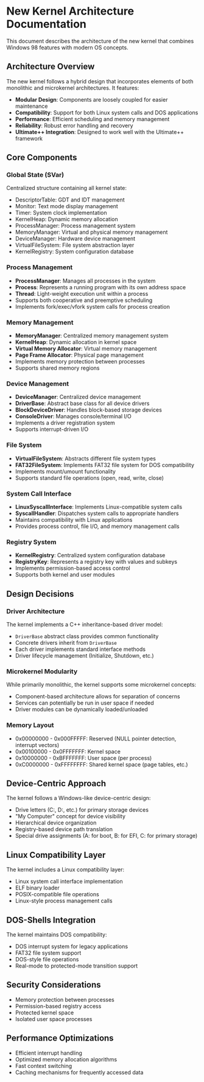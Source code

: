 # New Kernel Architecture Documentation

This document describes the architecture of the new kernel that combines Windows 98 features with modern OS concepts.

## Architecture Overview

The new kernel follows a hybrid design that incorporates elements of both monolithic and microkernel architectures. It features:

- **Modular Design**: Components are loosely coupled for easier maintenance
- **Compatibility**: Support for both Linux system calls and DOS applications
- **Performance**: Efficient scheduling and memory management
- **Reliability**: Robust error handling and recovery
- **Ultimate++ Integration**: Designed to work well with the Ultimate++ framework

## Core Components

### Global State (SVar)
Centralized structure containing all kernel state:
- DescriptorTable: GDT and IDT management
- Monitor: Text mode display management
- Timer: System clock implementation
- KernelHeap: Dynamic memory allocation
- ProcessManager: Process management system
- MemoryManager: Virtual and physical memory management
- DeviceManager: Hardware device management
- VirtualFileSystem: File system abstraction layer
- KernelRegistry: System configuration database

### Process Management
- **ProcessManager**: Manages all processes in the system
- **Process**: Represents a running program with its own address space
- **Thread**: Light-weight execution unit within a process
- Supports both cooperative and preemptive scheduling
- Implements fork/exec/vfork system calls for process creation

### Memory Management
- **MemoryManager**: Centralized memory management system
- **KernelHeap**: Dynamic allocation in kernel space
- **Virtual Memory Allocator**: Virtual memory management
- **Page Frame Allocator**: Physical page management
- Implements memory protection between processes
- Supports shared memory regions

### Device Management
- **DeviceManager**: Centralized device management
- **DriverBase**: Abstract base class for all device drivers
- **BlockDeviceDriver**: Handles block-based storage devices
- **ConsoleDriver**: Manages console/terminal I/O
- Implements a driver registration system
- Supports interrupt-driven I/O

### File System
- **VirtualFileSystem**: Abstracts different file system types
- **FAT32FileSystem**: Implements FAT32 file system for DOS compatibility
- Implements mount/umount functionality
- Supports standard file operations (open, read, write, close)

### System Call Interface
- **LinuxSyscallInterface**: Implements Linux-compatible system calls
- **SyscallHandler**: Dispatches system calls to appropriate handlers
- Maintains compatibility with Linux applications
- Provides process control, file I/O, and memory management calls

### Registry System
- **KernelRegistry**: Centralized system configuration database
- **RegistryKey**: Represents a registry key with values and subkeys
- Implements permission-based access control
- Supports both kernel and user modules

## Design Decisions

### Driver Architecture
The kernel implements a C++ inheritance-based driver model:
- `DriverBase` abstract class provides common functionality
- Concrete drivers inherit from `DriverBase`
- Each driver implements standard interface methods
- Driver lifecycle management (Initialize, Shutdown, etc.)

### Microkernel Modularity
While primarily monolithic, the kernel supports some microkernel concepts:
- Component-based architecture allows for separation of concerns
- Services can potentially be run in user space if needed
- Driver modules can be dynamically loaded/unloaded

### Memory Layout
- 0x00000000 - 0x000FFFFF: Reserved (NULL pointer detection, interrupt vectors)
- 0x00100000 - 0x0FFFFFFF: Kernel space
- 0x10000000 - 0xBFFFFFFF: User space (per process)
- 0xC0000000 - 0xFFFFFFFF: Shared kernel space (page tables, etc.)

## Device-Centric Approach

The kernel follows a Windows-like device-centric design:
- Drive letters (C:, D:, etc.) for primary storage devices
- "My Computer" concept for device visibility
- Hierarchical device organization
- Registry-based device path translation
- Special drive assignments (A: for boot, B: for EFI, C: for primary storage)

## Linux Compatibility Layer

The kernel includes a Linux compatibility layer:
- Linux system call interface implementation
- ELF binary loader
- POSIX-compatible file operations
- Linux-style process management calls

## DOS-Shells Integration

The kernel maintains DOS compatibility:
- DOS interrupt system for legacy applications
- FAT32 file system support
- DOS-style file operations
- Real-mode to protected-mode transition support

## Security Considerations

- Memory protection between processes
- Permission-based registry access
- Protected kernel space
- Isolated user space processes

## Performance Optimizations

- Efficient interrupt handling
- Optimized memory allocation algorithms
- Fast context switching
- Caching mechanisms for frequently accessed data
